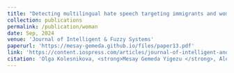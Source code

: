 ```yaml
---
title: "Detecting multilingual hate speech targeting immigrants and women on Twitter"
collection: publications
permalink: /publication/woman
date: Sep, 2024
venue: 'Journal of Intelligent & Fuzzy Systems'
paperurl: 'https://mesay-gemeda.github.io/files/paper13.pdf'
link: 'https://content.iospress.com/articles/journal-of-intelligent-and-fuzzy-systems/ifs219350'
citation: 'Olga Kolesnikova, <strong>Mesay Gemeda Yigezu </strong>, Alexander Gelbukh, Selam Abitte, Grigori Sidorov. 2024. &quot;Detecting multilingual hate speech targeting immigrants and women on Twitter.&quot; <i>Journal of Intelligent & Fuzzy Systems</i>'
---
```

